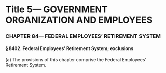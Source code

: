 
# Title 5— GOVERNMENT ORGANIZATION AND EMPLOYEES
### CHAPTER 84— FEDERAL EMPLOYEES’ RETIREMENT SYSTEM
#### § 8402. Federal Employees’ Retirement System; exclusions

(a) The provisions of this chapter comprise the Federal Employees’ Retirement System.
